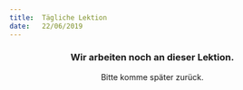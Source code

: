 ```yaml
---
title:  Tägliche Lektion
date:   22/06/2019
---
```


### <center>Wir arbeiten noch an dieser Lektion.</center>
<center>Bitte komme später zurück.</center>